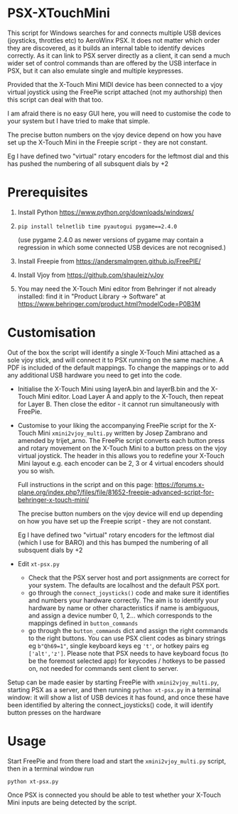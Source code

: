 # PSX-XTouchMini

This script for Windows searches for and connects multiple USB devices (joysticks, throttles etc) to AeroWinx PSX.
It does not matter which order they are discovered, as it builds an internal
table to identify devices correctly. As it can link to PSX server directly as a client, it can send a much wider set of control commands than
are offered by the USB interface in PSX, but it can also emulate single and multiple keypresses.

Provided that the X-Touch Mini MIDI device has been connected to a vjoy virtual joystick using
the FreePie script attached (not my authorship) then this script can deal with that too.

I am afraid there is no easy GUI here, you will need to customise the code to your system but I have tried to make that simple.

The precise button numbers on the vjoy device depend on how you have set up the X-Touch Mini in 
the Freepie script - they are not constant. </p>Eg I have defined two "virtual" rotary
encoders for the leftmost dial and this has pushed the numbering of all subsquent dials
by +2

# Prerequisites

1. Install Python https://www.python.org/downloads/windows/

1. `pip install telnetlib time pyautogui pygame==2.4.0` </p>(use pygame 2.4.0 as newer versions of pygame may contain a regression in which some connected USB devices are not recognised.)

1. Install Freepie from https://andersmalmgren.github.io/FreePIE/

1. Install Vjoy from https://github.com/shauleiz/vJoy

1. You may need the X-Touch Mini editor from Behringer if not already installed: find it in "Product Library -> Software" at https://www.behringer.com/product.html?modelCode=P0B3M

# Customisation

Out of the box the script will identify a single X-Touch Mini attached as a sole vjoy stick, and will connect it to PSX running on the same machine. A PDF is included of the default mappings. To change the mappings or to add any additional USB hardware you need to get into the code.

- Initialise the X-Touch Mini using layerA.bin and layerB.bin and the X-Touch Mini editor. Load Layer A and apply to the X-Touch, then repeat for Layer B. Then close the editor - it cannot run simultaneously with FreePie.
- Customise to your liking the accompanying FreePie script for the X-Touch Mini `xmini2vjoy_multi.py`
    written by Josep Zambrano and amended by trijet_arno. The FreePie script converts each button press and rotary movement on the X-Touch Mini to a button press on the
    vjoy virtual joystick. 
    The header in this allows you to redefine your X-Touch Mini layout
    e.g. each encoder can be 2, 3 or 4 virtual encoders should you so wish.<p>
    Full instructions in the script and on this page: 
    https://forums.x-plane.org/index.php?/files/file/81652-freepie-advanced-script-for-behringer-x-touch-mini/<p>
    The precise button numbers on the vjoy device will end up depending on how you have set up
the Freepie script - they are not constant. </p>Eg I have defined two "virtual" rotary
encoders for the leftmost dial (which I use for BARO) and this has bumped the numbering of all subsquent dials
by +2

- Edit `xt-psx.py`
  - Check that the PSX server host and port assignments are correct for your system. The defaults are localhost and the default PSX port.
  - go through the `connect_joysticks()` code and make sure it identifies and numbers your hardware correctly. The aim is to identify your hardware by name or other characteristics if name is ambiguous, and assign a device number 0, 1, 2... which corresponds to the mappings defined in `button_commands`
  - go through the `button_commands` dict and assign the right commands to the right buttons. You can use PSX client codes as binary strings  eg `b"Qh69=1"`, single keyboard keys eg `'t'`, or hotkey pairs eg `['alt','z']`. Please note that PSX needs to have keyboard focus (to be the foremost selected app) for keycodes / hotkeys to be passed on, not needed for commands sent client to server.
 
Setup can be made easier by starting FreePie with `xmini2vjoy_multi.py`, starting PSX as a server, and then running 
`python xt-psx.py` in a terminal window: it will show a list of USB devices it has found, and once these have been identified by altering the connect_joysticks() code, it will identify button presses
on the hardware
 
#  Usage

Start FreePie and from there load and start the `xmini2vjoy_multi.py` script, then in a terminal window run </p>
    `python xt-psx.py`

Once PSX is connected you should be able to test whether your X-Touch Mini inputs are being detected by the script.

 
